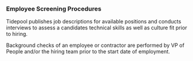 ### Employee Screening Procedures

Tidepool publishes job descriptions for available positions and
conducts interviews to assess a candidates technical skills as well as culture
fit prior to hiring.

Background checks of an employee or contractor are performed by VP of People
and/or the hiring team prior to the start date of employment.
